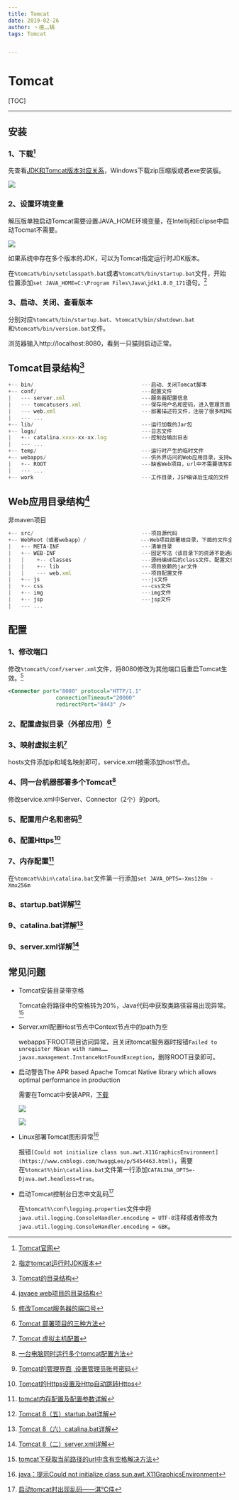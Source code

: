 ```yaml
---
title: Tomcat
date: 2019-02-26
author: 丶德灬锅
tags: Tomcat


---
```


# Tomcat

[TOC]

------

## 安装

### 1、下载[^1]

先查看[JDK和Tomcat版本对应关系](http://tomcat.apache.org/whichversion.html)，Windows下载zip压缩版或者exe安装版。

![](https://cdn.jsdelivr.net/gh/ldy/asserts@main/2019-02-26-Tomcat下载.png)

### 2、设置环境变量

解压版单独启动Tomcat需要设置JAVA_HOME环境变量，在Intellij和Eclipse中启动Tocmat不需要。

![](https://cdn.jsdelivr.net/gh/ldy/asserts@main/2019-02-26-Tomcat设置环境变量.png)

如果系统中存在多个版本的JDK，可以为Tomcat指定运行时JDK版本。

在`%tomcat%/bin/setclasspath.bat`或者`%tomcat%/bin/startup.bat`文件，开始位置添加`set JAVA_HOME=C:\Program Files\Java\jdk1.8.0_171`语句。[^2]

### 3、启动、关闭、查看版本

分别对应`%tomcat%/bin/startup.bat`、`%tomcat%/bin/shutdown.bat`和`%tomcat%/bin/version.bat`文件。

浏览器输入http://localhost:8080，看到一只猫则启动正常。

## Tomcat目录结构[^3]

```js
+-- bin/                                  ---启动、关闭Tomcat脚本
+-- conf/                                 ---配置文件
|   --- server.xml                        ---服务器配置信息
|   --- tomcatusers.xml                   ---保存用户名和密码，进入管理页面
|   --- web.xml                           ---部署描述符文件，注册了很多MIME类型，即文档类型
|   --- ...
+-- lib/                                  ---运行加载的Jar包
+-- logs/                                 ---日志文件
|   +-- catalina.xxxx-xx-xx.log           ---控制台输出日志
|   --- ...
+-- temp/                                 ---运行时产生的临时文件
+-- webapps/                              ---供外界访问的Web应用目录，支持war包
|   +-- ROOT                              ---缺省Web项目，url中不需要填写目录名称
|   --- ...
+-- work                                  ---工作目录，JSP编译后生成的文件
```

## Web应用目录结构[^4]

非maven项目

```js
+-- src/                                  ---项目源代码
+-- WebRoot（或者webapp）/                 ---Web项目部署根目录，下面的文件全部发布到Tomcat
|   +-- META-INF                          ---清单目录
|   +-- WEB-INF                           ---固定写法（该目录下的资源不能通过浏览器直接访问，需要把资源配置到web.xml）
|   |    +-- classes                      ---源码编译后的class文件、配置文件
|   |    +-- lib                          ---项目依赖的jar文件
|   |    --- web.xml                      ---项目配置文件
|   +-- js                                ---js文件
|   +-- css                               ---css文件
|   +-- img                               ---img文件
|   +-- jsp                               ---jsp文件
|   --- ...
```

## 配置

### 1、修改端口

修改`%tomcat%/conf/server.xml`文件，将8080修改为其他端口后重启Tomcat生效。[^5]

```xml
<Connector port="8080" protocol="HTTP/1.1"
               connectionTimeout="20000"
               redirectPort="8443" />
```

### 2、配置虚拟目录（外部应用）[^6]

### 3、映射虚拟主机[^7]

hosts文件添加ip和域名映射即可，service.xml按需添加host节点。

### 4、同一台机器部署多个Tomcat[^8]

修改service.xml中Server、Connector（2个）的port。

### 5、配置用户名和密码[^9]

### 6、配置Https[^10]

### 7、内存配置[^11]

在`%tomcat%\bin\catalina.bat`文件第一行添加`set JAVA_OPTS=-Xms128m -Xmx256m`

### 8、startup.bat详解[^12]

### 9、catalina.bat详解[^13]

### 9、server.xml详解[^14]

## 常见问题

- Tomcat安装目录带空格

  Tomcat会将路径中的空格转为20%，Java代码中获取类路径容易出现异常。[^15]

- Server.xml配置Host节点中Context节点中的path为空

  webapps下ROOT项目访问异常，且关闭tomcat服务器时报错`Failed to unregister MBean with name……javax.management.InstanceNotFoundException`，删除ROOT目录即可。

- 启动警告The APR based Apache Tomcat Native library which allows optimal performance in production

  需要在Tomcat中安装APR，[下载](https://tomcat.apache.org/download-native.cgi)

  ![](https://cdn.jsdelivr.net/gh/ldy/asserts@main/2019-02-26-Tomcat常见问题1.png)

  

  ![](https://cdn.jsdelivr.net/gh/ldy/asserts@main/2019-02-26-Tomcat常见问题2.png)

- Linux部署Tomcat图形异常[^16]

  报错`[Could not initialize class sun.awt.X11GraphicsEnvironment](https://www.cnblogs.com/hwaggLee/p/5454463.html)`，需要在`%tomcat%\bin\catalina.bat`文件第一行添加`CATALINA_OPTS=-Djava.awt.headless=true`。

- 启动Tomcat控制台日志中文乱码[^17]

  在`%tomcat%\conf\logging.properties`文件中将`java.util.logging.ConsoleHandler.encoding = UTF-8`注释或者修改为`java.util.logging.ConsoleHandler.encoding = GBK`。

[^1]: [Tomcat官网](http://tomcat.apache.org/)
[^2]: [指定tomcat运行时JDK版本](https://www.cnblogs.com/teach/p/6086867.html)
[^3]: [Tomcat的目录结构](https://www.cnblogs.com/greatfish/p/6083887.html)
[^4]: [javaee web项目的目录结构](https://www.cnblogs.com/brolanda/p/4244720.html)
[^5]: [修改Tomcat服务器的端口号](https://www.cnblogs.com/liuhongfeng/p/5108998.html)
[^6]: [Tomcat 部署项目的三种方法](https://www.cnblogs.com/ysocean/p/6893446.html)
[^7]: [Tomcat 虚拟主机配置](https://www.cnblogs.com/jalja/p/6396244.html)
[^8]: [一台电脑同时运行多个tomcat配置方法](https://www.cnblogs.com/jian-liu/p/6531152.html)
[^9]: [Tomcat的管理界面 ,设置管理员账号密码](https://blog.csdn.net/chenghaibing2008/article/details/79848845)
[^10]: [Tomcat的Https设置及Http自动跳转Https](https://blog.csdn.net/zhangxing52077/article/details/72827770)
[^11]: [tomcat内存配置及配置参数详解](https://zhuanlan.zhihu.com/p/43158214)
[^12]: [Tomcat 8（五）startup.bat详解](https://blog.csdn.net/flyliuweisky547/article/details/22208275)
[^13]: [Tomcat 8（六）catalina.bat详解](https://blog.csdn.net/flyliuweisky547/article/details/22753383)
[^14]: [Tomcat 8（二）server.xml详解](https://blog.csdn.net/flyliuweisky547/article/details/20790601)
[^15]: [tomcat下获取当前路径的url中含有空格解决方法](https://www.cnblogs.com/pokid/p/4967084.html)
[^16]: [java：提示Could not initialize class sun.awt.X11GraphicsEnvironment](https://www.cnblogs.com/hwaggLee/p/5454463.html)
[^17]: [启动tomcat时出现乱码——淇℃伅](https://blog.csdn.net/weixin_42443070/article/details/88085762)